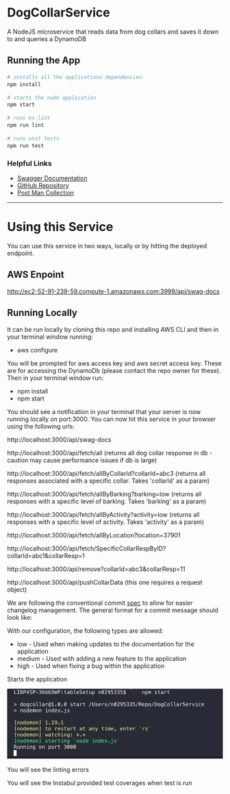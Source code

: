 # DogCollarService
A NodeJS microservice that reads data from dog collars and saves it down to and queries a DynamoDB

## Running the App
```bash
# installs all the applications dependencies
npm install
```
```bash
# starts the node application
npm start
```

```bash
# runs es-lint
npm run lint
```

```bash
# runs unit tests
npm run test
```

### Helpful Links
* [Swagger Documentation](http://ec2-52-91-239-59.compute-1.amazonaws.com:3999/swag-docs)
* [GitHub Repository](https://github.com/RoryConnolly/DogCollarService)
* [Post Man Collection](./documentation/DogCollar.postmanCollection.json)

-----

# Using this Service

You can use this service in two ways, locally or by hitting the deployed endpoint. 

## AWS Enpoint

http://ec2-52-91-239-59.compute-1.amazonaws.com:3999/api/swag-docs


## Running Locally

It can be run locally by cloning this repo and installing AWS CLI and then in your terminal window running:

* aws configure

You will be prompted for aws access key and aws secret access key. These are for accessing the DynamoDb (please contact the repo owner for these).
Then in your terminal window run:


* npm install
* npm start


You should see a notification in your terminal that your server is now running locally on port:3000. You can now hit this service in your browser using the following urls:

http://localhost:3000/api/swag-docs

http://localhost:3000/api/fetch/all (returns all dog collar response in db - caution may cause performance issues if db is large)

http://localhost:3000/api/fetch/allByCollarId?collarId=abc3 (returns all responses associated with a specific collar. Takes 'collarId' as a param)

http://localhost:3000/api/fetch/allByBarking?barking=low (returns all responses with a specific level of barking. Takes 'barking' as a param)

http://localhost:3000/api/fetch/allByActivity?activity=low (returns all responses with a specific level of activity. Takes 'activity' as a param)

http://localhost:3000/api/fetch/allByLocation?location=37901

http://localhost:3000/api/fetch/SpecificCollarRespByID?collarId=abc1&collarResp=1

http://localhost:3000/api/remove?collarId=abc3&collarResp=11

http://localhost:3000/api/pushCollarData  (this one requires a request object)




We are following the conventional commit [spec](https://www.conventionalcommits.org/en/v1.0.0-beta.2/#specification) to allow for easier changelog management. The general format for a commit message should look like:

With our configuration, the following types are allowed:
* low - Used when making updates to the documentation for the application
* medium - Used with adding a new feature to the application
* high - Used when fixing a bug within the application



Starts the application

![Test Coverage](./resources/NpmStart.png)

You will see the linting errors


You will see the Instabul provided test coverages when test is run

